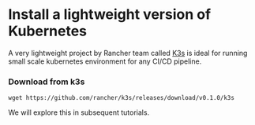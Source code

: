 # Install a lightweight version of Kubernetes

A very lightweight project by Rancher team called [K3s](http://k3s.io) is ideal for running small scale kubernetes environment for any CI/CD pipeline.

### Download from k3s
```
wget https://github.com/rancher/k3s/releases/download/v0.1.0/k3s
```
We will explore this in subsequent tutorials.
